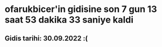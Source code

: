 # ofarukbicer'in gidisine son 7 gun 13 saat 53 dakika 33 saniye kaldi

## Gidis tarihi: 30.09.2022 :(